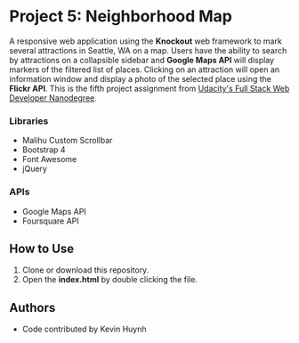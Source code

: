 # Project 5: Neighborhood Map
A responsive web application using the **Knockout** web framework to mark several attractions in Seattle, WA on a map. Users have the ability to search by attractions on a collapsible sidebar and **Google Maps API** will display markers of the filtered list of places. Clicking on an attraction will open an information window and display a photo of the selected place using the **Flickr API**. This is the fifth project assignment from [Udacity's Full Stack Web Developer Nanodegree](https://www.udacity.com/nanodegree).

### Libraries
- Malihu Custom Scrollbar
- Bootstrap 4
- Font Awesome
- jQuery

### APIs
- Google Maps API
- Foursquare API

## How to Use
1. Clone or download this repository.<br>
2. Open the **index.html** by double clicking the file.<br>

## Authors
- Code contributed by Kevin Huynh
